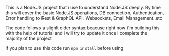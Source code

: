 This is a Node.JS project that i use to understand Node.JS deeply.
By time this will cover the basic Node.JS operations, DB connection, Authentication, Error handling to Rest & GraphQL API, Websockets, Email Management..etc

The code follows a slighlt older syntax beacuse right now i'm building this with the help of tutorial and i will try to update it once i complete the majority of the project

If you plan to use this code run `npm install` before using
